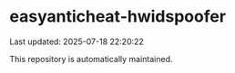 # easyanticheat-hwidspoofer

Last updated: 2025-07-18 22:20:22

This repository is automatically maintained.
